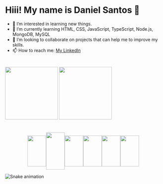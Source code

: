 # Hiii! My name is Daniel Santos 👋

- 👀 I’m interested in learning new things.
- 🌱 I’m currently learning HTML, CSS, JavaScript, TypeScript, Node.js, MongoDB, MySQL
- 💞️ I’m looking to collaborate on projects that can help me to improve my skills.
- 📫 How to reach me: [My LinkedIn](https://www.linkedin.com/in/danielsantosqc)

#

<div>
    <img src="https://github-readme-stats.vercel.app/api?username=danielsantosqc&show_icons=true&theme=dark" height="170em"/>    
    <img src="https://github-readme-stats.vercel.app/api/top-langs/?username=danielsantosqc&layout=compact&theme=dark" height="170em"/>
</div>

#

<div style="display: flex; align-items: center; justify-content: center;" >
  <img src="https://cdn.jsdelivr.net/gh/devicons/devicon/icons/javascript/javascript-plain.svg" align="center" height="100px" width="60px"  pointer-events: none; cursor: default;/>

  <img src="https://cdn.jsdelivr.net/gh/devicons/devicon/icons/nodejs/nodejs-plain-wordmark.svg" align="center" height="120px" width="60px"/>

  <img src="https://cdn.jsdelivr.net/gh/devicons/devicon/icons/mongodb/mongodb-plain-wordmark.svg" height="100px" width="60px"/>

  <img src="https://cdn.jsdelivr.net/gh/devicons/devicon/icons/docker/docker-plain-wordmark.svg"  height="100px" width="60px"/>

  <img src="https://cdn.jsdelivr.net/gh/devicons/devicon/icons/html5/html5-original.svg" align="center" height="100px" width="60px"/>          

  <img src="https://cdn.jsdelivr.net/gh/devicons/devicon/icons/css3/css3-plain-wordmark.svg" align="center" height="100px" width="60px"/>  
</div>


![Snake animation](https://github.com/danielsantosqc/danielsantosqc/blob/output/github-contribution-grid-snake.svg)
